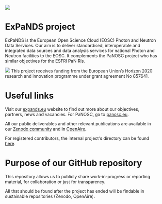![](https://i2.wp.com/expands.eu/wp-content/uploads/2019/12/cloud-1.png?resize=1024%2C717&ssl=1)
# ExPaNDS project
ExPaNDS is the European Open Science Cloud (EOSC) Photon and Neutron Data Services. Our aim is to deliver standardised, interoperable and integrated data sources and data analysis services for national Photon and Neutron facilities to the EOSC. It complements the PaNOSC project who has similar objectives for the ESFRI PaN RIs.

![](https://i2.wp.com/expands.eu/wp-content/uploads/2019/09/eulogo.jpg?resize=100%2C67&ssl=1) This project receives funding from the European Union’s Horizon 2020 research and innovation programme under grant agreement No 857641.

# Useful links

Visit our [expands.eu](https://expands.eu) website to find out more about our objectives, partners, news and vacancies. For PaNOSC, go to [panosc.eu](https://panosc.eu).

All our public deliverables and other relevant publications are available in our [Zenodo community](https://zenodo.org/communities/expands/) and in [OpenAire](https://explore.openaire.eu/search/project?projectId=corda__h2020::9d87a9fbd7da1345ec6ba3a4710c4f68).

For registered contributors, the internal project's directory can be found [here](https://dlsltd.sharepoint.com/sites/GRA0046).

# Purpose of our GitHub repository
This repository allows us to publicly share work-in-progress or reporting material, for collaboration or just for transparency.

All that should be found after the project has ended will be findable in sustainable repositories (Zenodo, OpenAire).
